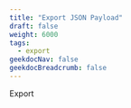 ```yaml
---
title: "Export JSON Payload"
draft: false
weight: 6000
tags:
  - export
geekdocNav: false
geekdocBreadcrumb: false
---
```


Export